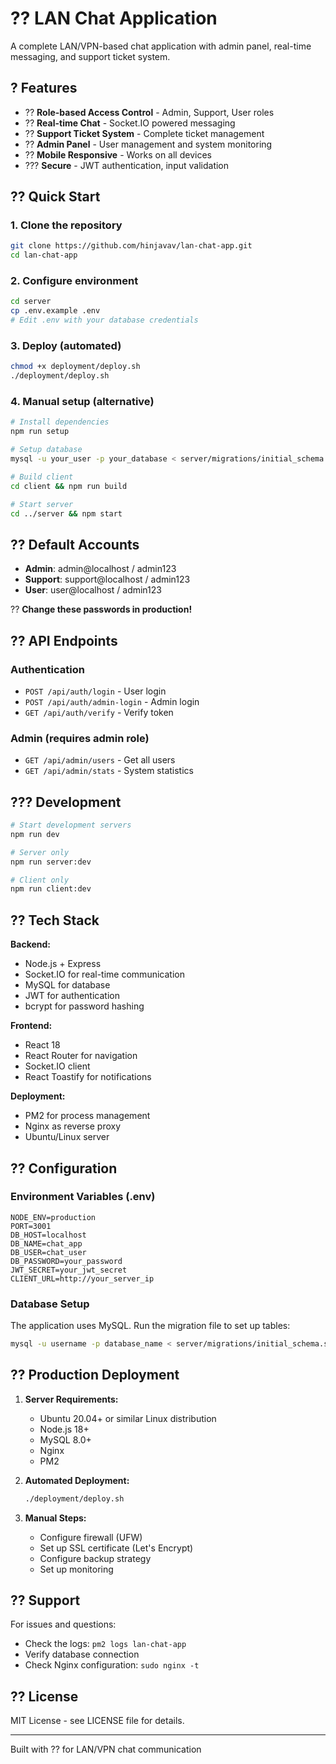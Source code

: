 # ?? LAN Chat Application

A complete LAN/VPN-based chat application with admin panel, real-time messaging, and support ticket system.

## ? Features

- ?? **Role-based Access Control** - Admin, Support, User roles
- ?? **Real-time Chat** - Socket.IO powered messaging
- ?? **Support Ticket System** - Complete ticket management
- ?? **Admin Panel** - User management and system monitoring
- ?? **Mobile Responsive** - Works on all devices
- ??? **Secure** - JWT authentication, input validation

## ?? Quick Start

### 1. Clone the repository
```bash
git clone https://github.com/hinjavav/lan-chat-app.git
cd lan-chat-app
```

### 2. Configure environment
```bash
cd server
cp .env.example .env
# Edit .env with your database credentials
```

### 3. Deploy (automated)
```bash
chmod +x deployment/deploy.sh
./deployment/deploy.sh
```

### 4. Manual setup (alternative)
```bash
# Install dependencies
npm run setup

# Setup database
mysql -u your_user -p your_database < server/migrations/initial_schema.sql

# Build client
cd client && npm run build

# Start server
cd ../server && npm start
```

## ?? Default Accounts

- **Admin**: admin@localhost / admin123
- **Support**: support@localhost / admin123  
- **User**: user@localhost / admin123

?? **Change these passwords in production!**

## ?? API Endpoints

### Authentication
- `POST /api/auth/login` - User login
- `POST /api/auth/admin-login` - Admin login
- `GET /api/auth/verify` - Verify token

### Admin (requires admin role)
- `GET /api/admin/users` - Get all users
- `GET /api/admin/stats` - System statistics

## ??? Development

```bash
# Start development servers
npm run dev

# Server only
npm run server:dev

# Client only  
npm run client:dev
```

## ?? Tech Stack

**Backend:**
- Node.js + Express
- Socket.IO for real-time communication
- MySQL for database
- JWT for authentication
- bcrypt for password hashing

**Frontend:**
- React 18
- React Router for navigation
- Socket.IO client
- React Toastify for notifications

**Deployment:**
- PM2 for process management
- Nginx as reverse proxy
- Ubuntu/Linux server

## ?? Configuration

### Environment Variables (.env)
```env
NODE_ENV=production
PORT=3001
DB_HOST=localhost
DB_NAME=chat_app
DB_USER=chat_user
DB_PASSWORD=your_password
JWT_SECRET=your_jwt_secret
CLIENT_URL=http://your_server_ip
```

### Database Setup
The application uses MySQL. Run the migration file to set up tables:

```bash
mysql -u username -p database_name < server/migrations/initial_schema.sql
```

## ?? Production Deployment

1. **Server Requirements:**
   - Ubuntu 20.04+ or similar Linux distribution
   - Node.js 18+
   - MySQL 8.0+
   - Nginx
   - PM2

2. **Automated Deployment:**
   ```bash
   ./deployment/deploy.sh
   ```

3. **Manual Steps:**
   - Configure firewall (UFW)
   - Set up SSL certificate (Let's Encrypt)
   - Configure backup strategy
   - Set up monitoring

## ?? Support

For issues and questions:
- Check the logs: `pm2 logs lan-chat-app`
- Verify database connection
- Check Nginx configuration: `sudo nginx -t`

## ?? License

MIT License - see LICENSE file for details.

---

Built with ?? for LAN/VPN chat communication
